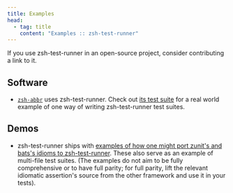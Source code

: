 ```yaml
---
title: Examples
head:
  - tag: title
    content: "Examples :: zsh-test-runner"
---
```


If you use zsh-test-runner in an open-source project, consider contributing a link to it.

## Software

- [`zsh-abbr`](https://github.com/olets/zsh-abbr) uses zsh-test-runner. Check out [its test suite](https://github.com/olets/zsh-abbr/tree/main/tests) for a real world example of one way of writing zsh-test-runner test suites.

## Demos

<!-- TODO update link: `next` becomes `main`  -->

- zsh-test-runner ships with [examples of how one might port zunit's and bats's idioms to zsh-test-runner](https://github.com/olets/zsh-test-runner/tree/next/examples). These also serve as an example of multi-file test suites. (The examples do not aim to be fully comprehensive or to have full parity; for full parity, lift the relevant idiomatic assertion's source from the other framework and use it in your tests).